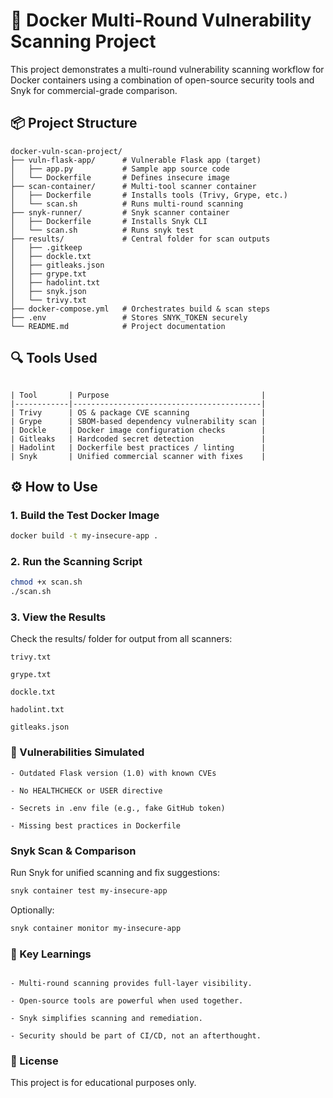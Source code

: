 # 🔐 Docker Multi-Round Vulnerability Scanning Project

This project demonstrates a multi-round vulnerability scanning workflow for Docker containers using a combination of open-source security tools and Snyk for commercial-grade comparison.

## 📦 Project Structure

```
docker-vuln-scan-project/
├── vuln-flask-app/      # Vulnerable Flask app (target)
│   ├── app.py           # Sample app source code
│   └── Dockerfile       # Defines insecure image
├── scan-container/      # Multi-tool scanner container
│   ├── Dockerfile       # Installs tools (Trivy, Grype, etc.)
│   └── scan.sh          # Runs multi-round scanning
├── snyk-runner/         # Snyk scanner container
│   ├── Dockerfile       # Installs Snyk CLI
│   └── scan.sh          # Runs snyk test
├── results/             # Central folder for scan outputs
│   ├── .gitkeep      
│   ├── dockle.txt    
│   ├── gitleaks.json 
│   ├── grype.txt     
│   ├── hadolint.txt  
│   ├── snyk.json     
│   └── trivy.txt 
├── docker-compose.yml   # Orchestrates build & scan steps
├── .env                 # Stores SNYK_TOKEN securely
└── README.md            # Project documentation
```

## 🔍 Tools Used

```

| Tool       | Purpose                                  |
|------------|------------------------------------------|
| Trivy      | OS & package CVE scanning                |
| Grype      | SBOM-based dependency vulnerability scan |
| Dockle     | Docker image configuration checks        |
| Gitleaks   | Hardcoded secret detection               |
| Hadolint   | Dockerfile best practices / linting      |
| Snyk       | Unified commercial scanner with fixes    |

```

## ⚙️ How to Use

### 1. Build the Test Docker Image
```bash
docker build -t my-insecure-app .
```
### 2. Run the Scanning Script
```bash
chmod +x scan.sh
./scan.sh
```
### 3. View the Results
Check the results/ folder for output from all scanners:

```
trivy.txt

grype.txt

dockle.txt

hadolint.txt

gitleaks.json

```

### 🧪 Vulnerabilities Simulated

```
- Outdated Flask version (1.0) with known CVEs

- No HEALTHCHECK or USER directive

- Secrets in .env file (e.g., fake GitHub token)

- Missing best practices in Dockerfile

```

### Snyk Scan & Comparison
Run Snyk for unified scanning and fix suggestions:

```bash
snyk container test my-insecure-app
```

Optionally:

```bash
snyk container monitor my-insecure-app
```

### 📌 Key Learnings
```

- Multi-round scanning provides full-layer visibility.

- Open-source tools are powerful when used together.

- Snyk simplifies scanning and remediation.

- Security should be part of CI/CD, not an afterthought.

```

### 📜 License
This project is for educational purposes only.
